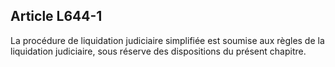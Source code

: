 Article L644-1
----
La procédure de liquidation judiciaire simplifiée est soumise aux règles de la
liquidation judiciaire, sous réserve des dispositions du présent chapitre.
